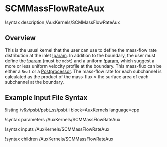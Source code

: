 # SCMMassFlowRateAux

!syntax description /AuxKernels/SCMMassFlowRateAux

## Overview

<!-- -->

This is the usual kernel that the user can use to define the mass-flow rate distribution at the inlet [!param](/AuxKernels/SCMMassFlowRateAux/boundary).
In addition to the boundary, the user must define the [!param](/AuxKernels/SCMMassFlowRateAux/variable) (must be `mdot`) and a uniform [!param](/AuxKernels/SCMMassFlowRateAux/mass_flux),
which suggest a more or less uniform velocity profile at the boundary. This mass-flux can be either a `Real` or a [Postprocessor](/Postprocessors/index.md).
The mass-flow rate for each subchannel is calculated as the product of the mass-flux $\times$ the surface area of each subchannel at the boundary.

## Example Input File Syntax

!listing /v&v/psbt/psbt_ss/psbt.i block=AuxKernels language=cpp

!syntax parameters /AuxKernels/SCMMassFlowRateAux

!syntax inputs /AuxKernels/SCMMassFlowRateAux

!syntax children /AuxKernels/SCMMassFlowRateAux
